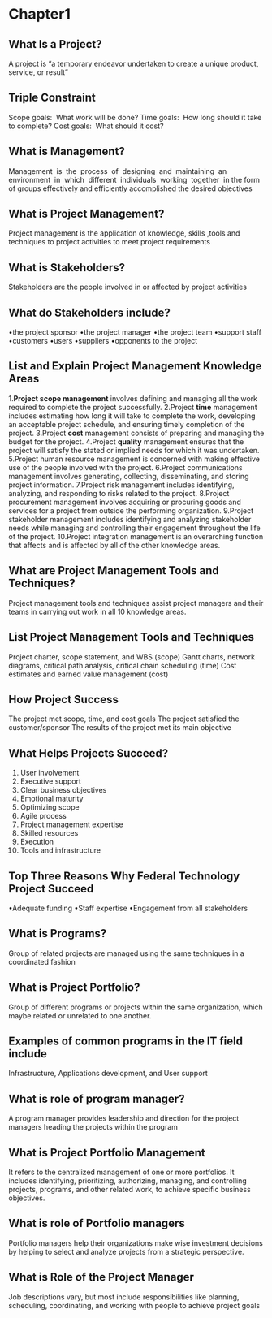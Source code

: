 # Chapter1

## What Is a Project?

A project is “a temporary endeavor undertaken to create a unique product, service, or result”

## Triple Constraint

­Scope goals:  What work will be done?
­Time goals:  How long should it take to complete?
­Cost goals:  What should it cost?

## What is Management?

Management  is  the  process  of  designing  and  maintaining  an environment  in  which  different  individuals  working  together  in the form of groups effectively and efficiently accomplished the desired objectives

## What is Project Management?

Project management is the application of ­knowledge, skills ,tools and techniques to project activities to meet project requirements

## What is Stakeholders?

Stakeholders are the people involved in or affected by project activities

## What do Stakeholders include?

•the project sponsor
•the project manager
•the project team
•support staff
•customers
•users
•suppliers
•opponents to the project

## List and Explain Project Management Knowledge Areas

1.**Project scope management** involves defining and managing all the work required to complete the project successfully.
2.Project **time** management includes estimating how long it will take to complete the work, developing an acceptable project schedule, and ensuring timely completion of the project.
3.Project **cost** management consists of preparing and managing the budget for the project.
4.Project **quality** management ensures that the project will satisfy the stated or implied needs for which it was undertaken.
5.Project human resource management is concerned with making effective use of the people involved with the project.
6.Project communications management involves generating, collecting, disseminating, and storing project information.
7.Project risk management includes identifying, analyzing, and responding to risks related to the project.
8.Project procurement management involves acquiring or procuring goods and services for a project from outside the performing organization.
9.Project stakeholder management includes identifying and analyzing stakeholder needs while managing and controlling their engagement throughout the life of the project.
10.Project integration management is an overarching function that affects and is affected by all of the other knowledge areas.

## What are Project Management Tools and Techniques?

Project management tools and techniques assist project managers and their teams in carrying out work in all 10 knowledge areas.

## ­List Project Management Tools and Techniques

Project charter, scope statement, and WBS (scope)
­Gantt charts, network diagrams, critical path analysis, critical chain scheduling (time)
­Cost estimates and earned value management (cost)

## How Project Success

The project met scope, time, and cost goals
The project satisfied the customer/sponsor
The results of the project met its main objective

## What Helps Projects Succeed?

1. User involvement
2. Executive support
3. Clear business objectives
4. Emotional maturity
5. Optimizing scope
6. Agile process
7. Project management expertise
8. Skilled resources
9. Execution
10. Tools and infrastructure

## Top Three Reasons Why Federal Technology Project Succeed

•Adequate funding
•Staff expertise
•Engagement from all stakeholders

## What is Programs?

Group of related projects are managed using the same techniques in a coordinated fashion

## What is Project Portfolio?

Group of different programs or projects within the same organization, which maybe related or unrelated to one another.

## Examples of common programs in the IT field include

Infrastructure,
Applications development, and
User support

## What is role of program manager?

A program manager provides leadership and direction for the project managers heading the projects within the program

## What is Project Portfolio Management

It refers to the centralized management of one or more portfolios.
It includes identifying, prioritizing, authorizing, managing, and controlling projects, programs, and other related work, to achieve specific business objectives.

## What is role of Portfolio managers

Portfolio managers help their organizations make wise investment decisions by helping to select and analyze projects from a strategic perspective.

## What is Role of the Project Manager

Job descriptions vary, but most include responsibilities like planning, scheduling, coordinating, and working with people to achieve project goals
